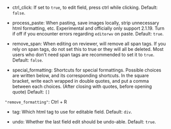 - ctrl_click: If set to `true`, to edit field, press ctrl while clicking. Default: `false`.

- process_paste: When pasting, save images locally, strip unnecessary html formatting, etc. Experimental and officially only support 2.1.19. Turn if off if you encounter errors regarding `editorwv` on paste.  Default: `true`.

- remove_span: When editing on reviewer, will remove all span tags. If you rely on span tags, do not set this to true or they will all be deleted. Most users who don't need span tags are recommended to set it to `true`. Default: `false`.

- special_formatting: Shortcuts for special formattings. Possible choices are written below, and its corresponding shortcuts. In the square bracket, write each wrapped in double quotes, and put a comma between each choices. (After closing with quotes, before opening quote) Default: `[]`

`"remove_formatting"`: Ctrl + R

- tag: Which html tag to use for editable field. Default: `div`.

- undo: Whether the last field edit should be undo-able. Default: `true`.